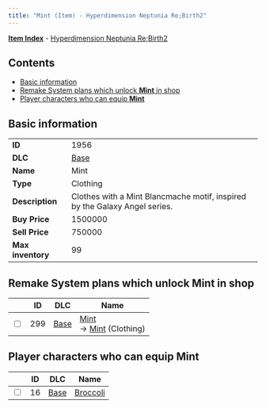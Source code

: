 ```yaml
---
title: "Mint (Item) - Hyperdimension Neptunia Re;Birth2"
---
```


[**Item Index**](/neptunia/rb2/item/index.html) - [Hyperdimension Neptunia Re;Birth2](/neptunia/rb2)

## Contents

- [Basic information](#basic-information)
- [Remake System plans which unlock **Mint** in shop](#remake-system-plans-which-unlock-mint-in-shop)
- [Player characters who can equip **Mint**](#player-characters-who-can-equip-mint)

## Basic information

|   |   |
| -- | -- |
| **ID** | 1956 |
| **DLC** | [Base](/neptunia/rb2/dlc/0-base.html) |
| **Name** | Mint |
| **Type** | Clothing |
| **Description** | Clothes with a Mint Blancmache motif, inspired by the Galaxy Angel series. |
| **Buy Price** | 1500000 |
| **Sell Price** | 750000 |
| **Max inventory** | 99 |

## Remake System plans which unlock **Mint** in shop

|    | ID | DLC | Name |
| -- | -- | --- | ---- |
| <input type="checkbox" id="rb2-remake-0-299" class="trackbox" /> | 299 | [Base](/neptunia/rb2/dlc/0-base.html) | [Mint](/neptunia/rb2/remake/0-299-mint.html)<br />→ [Mint](/neptunia/rb2/item/0-1956-mint.html) (Clothing) |

## Player characters who can equip **Mint**

|    | ID | DLC | Name |
| -- | -- | --- | ---- |
| <input type="checkbox" id="rb2-player-0-16" class="trackbox" /> | 16 | [Base](/neptunia/rb2/dlc/0-base.html) | [Broccoli](/neptunia/rb2/player/0-16-broccoli.html) |